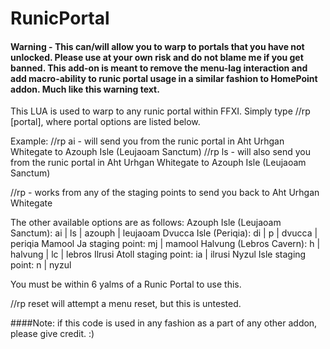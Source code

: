 # RunicPortal

#### Warning - This can/will allow you to warp to portals that you have not unlocked.  Please use at your own risk and do not blame me if you get banned.  This add-on is meant to remove the menu-lag interaction and add macro-ability to runic portal usage in a similar fashion to HomePoint addon.  Much like this warning text.


This LUA is used to warp to any runic portal within FFXI.  Simply type //rp [portal], where portal options are listed below.

Example:
//rp ai - will send you from the runic portal in Aht Urhgan Whitegate to Azouph Isle (Leujaoam Sanctum)
//rp ls - will also send you from the runic portal in Aht Urhgan Whitegate to Azouph Isle (Leujaoam Sanctum)

//rp - works from any of the staging points to send you back to Aht Urhgan Whitegate

The other available options are as follows:
Azouph Isle (Leujaoam Sanctum): ai | ls | azouph | leujaoam
Dvucca Isle (Periqia): di | p | dvucca | periqia
Mamool Ja staging point: mj | mamool
Halvung (Lebros Cavern): h | halvung | lc | lebros
Ilrusi Atoll staging point: ia | ilrusi
Nyzul Isle staging point: n | nyzul

You must be within 6 yalms of a Runic Portal to use this.

//rp reset will attempt a menu reset, but this is untested.

####Note: if this code is used in any fashion as a part of any other addon, please give credit.  :)
